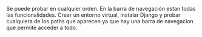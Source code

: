 Se puede probar en cualquier orden.
En la barra de navegación estan todas las funcionalidades.
Crear un entorno virtual, instalar Django y probar cualquiera de los paths que aparecen ya que hay una barra de navegacion que permite acceder a todo.
